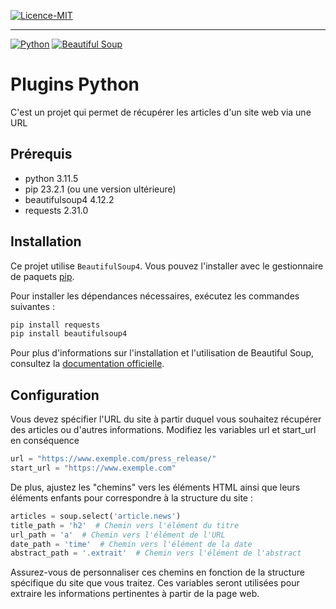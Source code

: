 [![Licence-MIT](https://img.shields.io/badge/Licence-MIT-blue)](https://github.com/Dylanolivro/Twitter_scrapping/blob/main/LICENSE)

---

[![Python](https://img.shields.io/badge/Python-3670A0?style=for-the-badge&logo=python&logoColor=ffdd54)](https://www.python.org/)
[![Beautiful Soup](https://img.shields.io/badge/Beautiful%20Soup-4-563D7C?style=for-the-badge)](https://www.crummy.com/software/BeautifulSoup/)

# Plugins Python

C'est un projet qui permet de récupérer les articles d'un site web via une URL

## Prérequis

-   python 3.11.5
-   pip 23.2.1 (ou une version ultérieure)
-   beautifulsoup4 4.12.2
-   requests 2.31.0

## Installation

Ce projet utilise `BeautifulSoup4`. Vous pouvez l'installer avec le gestionnaire de paquets [pip](https://pip.pypa.io/en/stable/).

Pour installer les dépendances nécessaires, exécutez les commandes suivantes :

```bash
pip install requests
pip install beautifulsoup4
```

Pour plus d'informations sur l'installation et l'utilisation de Beautiful Soup, consultez la [documentation officielle](https://www.crummy.com/software/BeautifulSoup/bs4/doc/).

## Configuration
Vous devez spécifier l'URL du site à partir duquel vous souhaitez récupérer des articles ou d'autres informations. Modifiez les variables url et start_url en conséquence 

```python
url = "https://www.exemple.com/press_release/"
start_url = "https://www.exemple.com"
```

De plus, ajustez les "chemins" vers les éléments HTML ainsi que leurs éléments enfants pour correspondre à la structure du site :

```python
articles = soup.select('article.news')
title_path = 'h2'  # Chemin vers l'élément du titre
url_path = 'a'  # Chemin vers l'élément de l'URL
date_path = 'time'  # Chemin vers l'élément de la date
abstract_path = '.extrait'  # Chemin vers l'élément de l'abstract
```
Assurez-vous de personnaliser ces chemins en fonction de la structure spécifique du site que vous traitez. Ces variables seront utilisées pour extraire les informations pertinentes à partir de la page web.